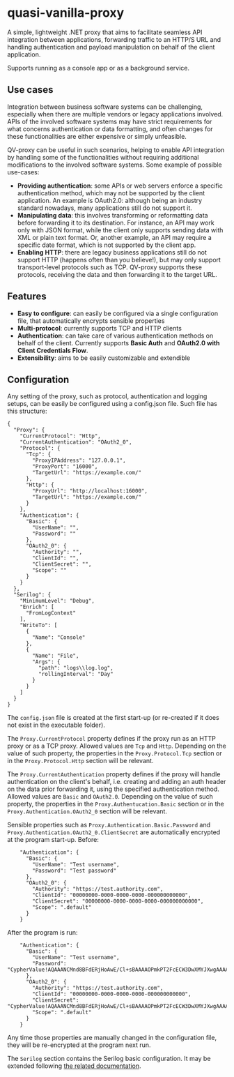 # quasi-vanilla-proxy

A simple, lightweight .NET proxy that aims to facilitate seamless API integration between applications, forwarding traffic to an HTTP/S URL and handling authentication and payload manipulation on behalf of the client application.

Supports running as a console app or as a background service.
 
## Use cases
Integration between business software systems can be challenging, especially when there are multiple vendors or legacy applications involved. APIs of the involved software systems may have strict requirements for what concerns authentication or data formatting, and often changes for these functionalities are either expensive or simply unfeasible.

QV-proxy can be useful in such scenarios, helping to enable API integration by handling some of the functionalities without requiring additional modifications to the involved software systems.
Some example of possible use-cases:

- **Providing authentication**: some APIs or web servers enforce a specific authentication method, which may not be supported by the client application. An example is OAuth2.0: although being an industry standard nowadays, many applications still do not support it.
- **Manipulating data**: this involves transforming or reformatting data before forwarding it to its destination. For instance, an API may work only with JSON format, while the client only supports sending data with XML or plain text format. Or, another example, an API may require a specific date format, which is not supported by the client app.
- **Enabling HTTP**: there are legacy business applications still do not support HTTP (happens often than you believe!), but may only support transport-level protocols such as TCP. QV-proxy supports these protocols, receiving the data and then forwarding it to the target URL.

## Features
 - **Easy to configure**: can easily be configured via a single configuration file, that automatically encrypts sensible properties
 - **Multi-protocol**: currently supports TCP and HTTP clients
 - **Authentication**: can take care of various authentication methods on behalf of the client. Currently supports **Basic Auth** and **OAuth2.0 with Client Credentials Flow**.
 - **Extensibility**: aims to be easily customizable and extendible

## Configuration
Any setting of the proxy, such as protocol, authentication and logging setups, can be easily be configured using a config.json file. Such file has this structure: 

```
{
  "Proxy": {
    "CurrentProtocol": "Http",
    "CurrentAuthentication": "OAuth2_0",
    "Protocol": {
      "Tcp": {
        "ProxyIPAddress": "127.0.0.1",
        "ProxyPort": "16000",
        "TargetUrl": "https://example.com/"
      },
      "Http": {
        "ProxyUrl": "http://localhost:16000",
        "TargetUrl": "https://example.com/"
      }
    },
    "Authentication": {
      "Basic": {
        "UserName": "",
        "Password": ""
      },
      "OAuth2_0": {
        "Authority": "",
        "ClientId": "",
        "ClientSecret": "",
        "Scope": ""
      }
    }
  },
  "Serilog": {
    "MinimumLevel": "Debug",
    "Enrich": [
      "FromLogContext"
    ],
    "WriteTo": [
      {
        "Name": "Console"
      },
      {
        "Name": "File",
        "Args": {
          "path": "logs\\log.log",
          "rollingInterval": "Day"
        }
      }
    ]
  }
}
```

The `config.json` file is created at the first start-up (or re-created if it does not exist in the executable folder). 

The `Proxy.CurrentProtocol` property defines if the proxy run as an HTTP proxy or as a TCP proxy. Allowed values are `Tcp` and `Http`. Depending on the value of such property, the properties in the `Proxy.Protocol.Tcp` section or in the `Proxy.Protocol.Http` section will be relevant.

The `Proxy.CurrentAuthentication` property defines if the proxy will handle authentication on the client's behalf, i.e. creating and adding an auth header on the data prior forwarding it, using the specified authentication method. Allowed values are `Basic` and `OAuth2.0`. Depending on the value of such property, the properties in the `Proxy.Authentucation.Basic` section or in the `Proxy.Authentication.OAuth2_0` section will be relevant.

Sensible properties such as `Proxy.Authentication.Basic.Password` and `Proxy.Authentication.OAuth2_0.ClientSecret` are automatically encrypted at the program start-up.
Before:

```
    "Authentication": {
      "Basic": {
        "UserName": "Test username",
        "Password": "Test password"
      },
      "OAuth2_0": {
        "Authority": "https://test.authority.com",
        "ClientId": "00000000-0000-0000-0000-000000000000",
        "ClientSecret": "00000000-0000-0000-0000-000000000000",
        "Scope": ".default"
      }
    }
```

After the program is run:

```
    "Authentication": {
      "Basic": {
        "UserName": "Test username",
        "Password": "CypherValue!AQAAANCMnd8BFdERjHoAwE/Cl+sBAAAAOPmkPT2FcECW3DwXMYJXwgAAAAACAAAAAAAQZ...="
      },
      "OAuth2_0": {
        "Authority": "https://test.authority.com",
        "ClientId": "00000000-0000-0000-0000-000000000000",
        "ClientSecret": "CypherValue!AQAAANCMnd8BFdERjHoAwE/Cl+sBAAAAOPmkPT2FcECW3DwXMYJXwgAAAAACAAAAAAAQZ...Q==",
        "Scope": ".default"
      }
    }
```

Any time those properties are manually changed in the configuration file, they will be re-encrypted at the program next run.

The `Serilog` section contains the Serilog basic configuration. It may be extended following [the related documentation](https://github.com/serilog/serilog-settings-configuration).
